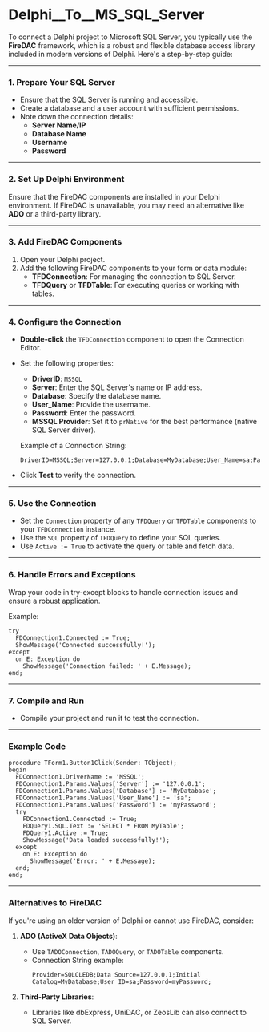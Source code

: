 # Delphi__To__MS_SQL_Server

To connect a Delphi project to Microsoft SQL Server, you typically use the **FireDAC** framework, which is a robust and flexible database access library included in modern versions of Delphi. Here's a step-by-step guide:

---

### 1. **Prepare Your SQL Server**
- Ensure that the SQL Server is running and accessible.
- Create a database and a user account with sufficient permissions.
- Note down the connection details:
  - **Server Name/IP**
  - **Database Name**
  - **Username**
  - **Password**

---

### 2. **Set Up Delphi Environment**
Ensure that the FireDAC components are installed in your Delphi environment. If FireDAC is unavailable, you may need an alternative like **ADO** or a third-party library.

---

### 3. **Add FireDAC Components**
1. Open your Delphi project.
2. Add the following FireDAC components to your form or data module:
   - **TFDConnection**: For managing the connection to SQL Server.
   - **TFDQuery** or **TFDTable**: For executing queries or working with tables.

---

### 4. **Configure the Connection**
- **Double-click** the `TFDConnection` component to open the Connection Editor.
- Set the following properties:
  - **DriverID**: `MSSQL`
  - **Server**: Enter the SQL Server's name or IP address.
  - **Database**: Specify the database name.
  - **User_Name**: Provide the username.
  - **Password**: Enter the password.
  - **MSSQL Provider**: Set it to `prNative` for the best performance (native SQL Server driver).
  
  Example of a Connection String:
  ```
  DriverID=MSSQL;Server=127.0.0.1;Database=MyDatabase;User_Name=sa;Password=myPassword;
  ```

- Click **Test** to verify the connection.

---

### 5. **Use the Connection**
- Set the `Connection` property of any `TFDQuery` or `TFDTable` components to your `TFDConnection` instance.
- Use the `SQL` property of `TFDQuery` to define your SQL queries.
- Use `Active := True` to activate the query or table and fetch data.

---

### 6. **Handle Errors and Exceptions**
Wrap your code in try-except blocks to handle connection issues and ensure a robust application.

Example:
```delphi
try
  FDConnection1.Connected := True;
  ShowMessage('Connected successfully!');
except
  on E: Exception do
    ShowMessage('Connection failed: ' + E.Message);
end;
```

---

### 7. **Compile and Run**
- Compile your project and run it to test the connection.

---

### Example Code
```delphi
procedure TForm1.Button1Click(Sender: TObject);
begin
  FDConnection1.DriverName := 'MSSQL';
  FDConnection1.Params.Values['Server'] := '127.0.0.1';
  FDConnection1.Params.Values['Database'] := 'MyDatabase';
  FDConnection1.Params.Values['User_Name'] := 'sa';
  FDConnection1.Params.Values['Password'] := 'myPassword';
  try
    FDConnection1.Connected := True;
    FDQuery1.SQL.Text := 'SELECT * FROM MyTable';
    FDQuery1.Active := True;
    ShowMessage('Data loaded successfully!');
  except
    on E: Exception do
      ShowMessage('Error: ' + E.Message);
  end;
end;
```

---

### Alternatives to FireDAC
If you're using an older version of Delphi or cannot use FireDAC, consider:
1. **ADO (ActiveX Data Objects)**:
   - Use `TADOConnection`, `TADOQuery`, or `TADOTable` components.
   - Connection String example:
     ```
     Provider=SQLOLEDB;Data Source=127.0.0.1;Initial Catalog=MyDatabase;User ID=sa;Password=myPassword;
     ```

2. **Third-Party Libraries**: 
   - Libraries like dbExpress, UniDAC, or ZeosLib can also connect to SQL Server.
